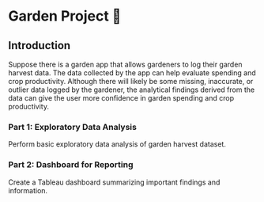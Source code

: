 # Garden Project :seedling:

## Introduction

Suppose there is a garden app that allows gardeners to log their garden harvest data.
The data collected by the app can help evaluate spending and crop productivity. Although there will likely be some
missing, inaccurate, or outlier data logged by the gardener, the analytical findings derived from
the data can give the user more confidence in garden spending and crop productivity.

### Part 1: Exploratory Data Analysis
Perform basic exploratory data analysis of garden harvest dataset.

### Part 2: Dashboard for Reporting
Create a Tableau dashboard summarizing important findings and information.
